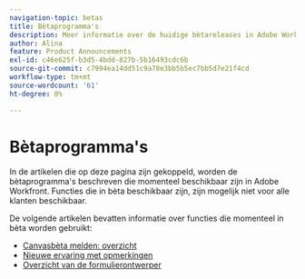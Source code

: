 ```yaml
---
navigation-topic: betas
title: Bètaprogramma's
description: Meer informatie over de huidige bètareleases in Adobe Workfront.
author: Alina
feature: Product Announcements
exl-id: c46e625f-b3d5-4bdd-827b-5b16493cdc6b
source-git-commit: c7994ea14dd51c9a78e3bb5b5ec7bb5d7e21f4cd
workflow-type: tm+mt
source-wordcount: '61'
ht-degree: 0%

---
```


# Bètaprogramma&#39;s

In de artikelen die op deze pagina zijn gekoppeld, worden de bètaprogramma&#39;s beschreven die momenteel beschikbaar zijn in Adobe Workfront. Functies die in bèta beschikbaar zijn, zijn mogelijk niet voor alle klanten beschikbaar.

De volgende artikelen bevatten informatie over functies die momenteel in bèta worden gebruikt:

* [Canvasbèta melden: overzicht](/help/quicksilver/product-announcements/betas/reporting-canvas-beta/reporting-canvas-beta-overview.md)
* [Nieuwe ervaring met opmerkingen](../../workfront-basics/updating-work-items-and-viewing-updates/unified-commenting-experience.md)
* [Overzicht van de formulierontwerper](../../administration-and-setup/customize-workfront/create-manage-custom-forms/form-designer/form-designer-overview.md)

